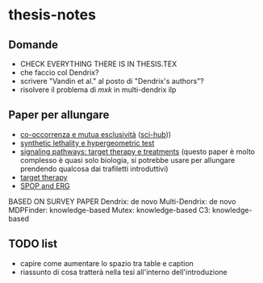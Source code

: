 # thesis-notes

## Domande

- CHECK EVERYTHING THERE IS IN THESIS.TEX
- che faccio col Dendrix?
- scrivere "Vandin et al." al posto di "Dendrix's authors"?
- risolvere il problema di $m x k$ in multi-dendrix ilp

## Paper per allungare

- [co-occorrenza e mutua esclusività](https://www.sciencedirect.com/science/article/abs/pii/S2405803321001011) ([sci-hub](https://sci-hub.ru/https://doi.org/10.1016/j.trecan.2021.04.009)))
- [synthetic lethality e hypergeometric test](https://www.ncbi.nlm.nih.gov/pmc/articles/PMC4590705/)
- [signaling pathways: target therapy e treatments](https://www.ncbi.nlm.nih.gov/pmc/articles/PMC8002322/) (questo paper è molto complesso è quasi solo biologia, si potrebbe usare per allungare prendendo qualcosa dai trafiletti introduttivi)
- [target therapy](https://www.cancer.org/cancer/managing-cancer/treatment-types/targeted-therapy/what-is.html)
- [SPOP and ERG](https://www.nature.com/articles/s41467-020-20820-x#Sec2)

BASED ON SURVEY PAPER
Dendrix: de novo
Multi-Dendrix: de novo
MDPFinder: knowledge-based
Mutex: knowledge-based
C3: knowledge-based

## TODO list

- capire come aumentare lo spazio tra table e caption
- riassunto di cosa tratterà nella tesi all'interno dell'introduzione

